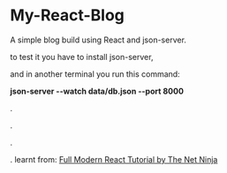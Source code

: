 # My-React-Blog
A simple blog build using React and json-server. 

to test it you have to install json-server,

and in another terminal you run this command: 

**json-server --watch data/db.json --port 8000**

.

.

.

.
learnt from: [Full Modern React Tutorial by The Net Ninja](https://www.youtube.com/playlist?list=PL4cUxeGkcC9gZD-Tvwfod2gaISzfRiP9d)

